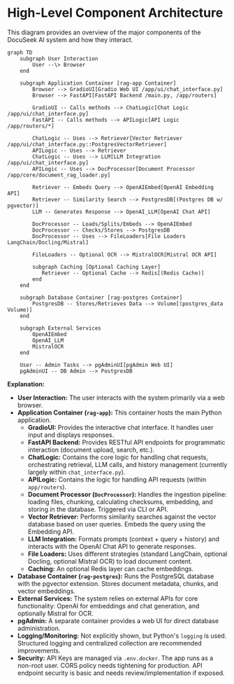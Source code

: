 # High-Level Component Architecture

This diagram provides an overview of the major components of the DocuSeek AI system and how they interact.

```mermaid
graph TD
    subgraph User Interaction
        User --\> Browser
    end

    subgraph Application Container [rag-app Container]
        Browser --> GradioUI[Gradio Web UI /app/ui/chat_interface.py]
        Browser --> FastAPI[FastAPI Backend /main.py, /app/routers]
        
        GradioUI -- Calls methods --> ChatLogic[Chat Logic /app/ui/chat_interface.py]
        FastAPI -- Calls methods --> APILogic[API Logic /app/routers/*]

        ChatLogic -- Uses --> Retriever[Vector Retriever /app/ui/chat_interface.py::PostgresVectorRetriever]
        APILogic -- Uses --> Retriever
        ChatLogic -- Uses --> LLM[LLM Integration /app/ui/chat_interface.py]
        APILogic -- Uses --> DocProcessor[Document Processor /app/core/document_rag_loader.py]
        
        Retriever -- Embeds Query --> OpenAIEmbed[OpenAI Embedding API]
        Retriever -- Similarity Search --> PostgresDB[(Postgres DB w/ pgvector)]
        LLM -- Generates Response --> OpenAI_LLM[OpenAI Chat API]
        
        DocProcessor -- Loads/Splits/Embeds --> OpenAIEmbed
        DocProcessor -- Checks/Stores --> PostgresDB
        DocProcessor -- Uses --> FileLoaders[File Loaders LangChain/Docling/Mistral]

        FileLoaders -- Optional OCR --> MistralOCR[Mistral OCR API]

        subgraph Caching [Optional Caching Layer]
           Retriever -- Optional Cache --> Redis[(Redis Cache)]
        end
    end

    subgraph Database Container [rag-postgres Container]
        PostgresDB -- Stores/Retrieves Data --> Volume[(postgres_data Volume)]
    end

    subgraph External Services
        OpenAIEmbed
        OpenAI_LLM
        MistralOCR
    end

    User -- Admin Tasks --> pgAdminUI[pgAdmin Web UI]
    pgAdminUI -- DB Admin --> PostgresDB
```

**Explanation:**

*   **User Interaction:** The user interacts with the system primarily via a web browser.
*   **Application Container (`rag-app`):** This container hosts the main Python application.
    *   **GradioUI:** Provides the interactive chat interface. It handles user input and displays responses.
    *   **FastAPI Backend:** Provides RESTful API endpoints for programmatic interaction (document upload, search, etc.).
    *   **ChatLogic:** Contains the core logic for handling chat requests, orchestrating retrieval, LLM calls, and history management (currently largely within `chat_interface.py`).
    *   **APILogic:** Contains the logic for handling API requests (within `app/routers`).
    *   **Document Processor (`DocProcessor`):** Handles the ingestion pipeline: loading files, chunking, calculating checksums, embedding, and storing in the database. Triggered via CLI or API.
    *   **Vector Retriever:** Performs similarity searches against the vector database based on user queries. Embeds the query using the Embedding API.
    *   **LLM Integration:** Formats prompts (context + query + history) and interacts with the OpenAI Chat API to generate responses.
    *   **File Loaders:** Uses different strategies (standard LangChain, optional Docling, optional Mistral OCR) to load document content.
    *   **Caching:** An optional Redis layer can cache embeddings.
*   **Database Container (`rag-postgres`):** Runs the PostgreSQL database with the pgvector extension. Stores document metadata, chunks, and vector embeddings.
*   **External Services:** The system relies on external APIs for core functionality: OpenAI for embeddings and chat generation, and optionally Mistral for OCR.
*   **pgAdmin:** A separate container provides a web UI for direct database administration.
*   **Logging/Monitoring:** Not explicitly shown, but Python's `logging` is used. Structured logging and centralized collection are recommended improvements.
*   **Security:** API Keys are managed via `.env.docker`. The app runs as a non-root user. CORS policy needs tightening for production. API endpoint security is basic and needs review/implementation if exposed. 